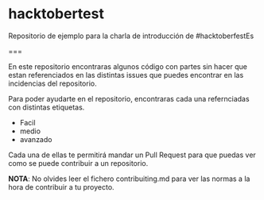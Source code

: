 # hacktobertest
Repositorio de ejemplo para la charla de introducción de #hacktoberfestEs

===

En este repositorio encontraras algunos código con partes sin hacer que estan referenciados en las distintas issues que puedes encontrar en las incidencias del repositorio.

Para poder ayudarte en el repositorio, encontraras cada una refernciadas con distintas etiquetas.

* Facil
* medio
* avanzado

Cada una de ellas te permitirá mandar un Pull Request para que puedas ver como se puede contribuir a un repositorio.

**NOTA**: No olvides leer el fichero contribuiting.md para ver las normas a la hora de contribuir a tu proyecto.
